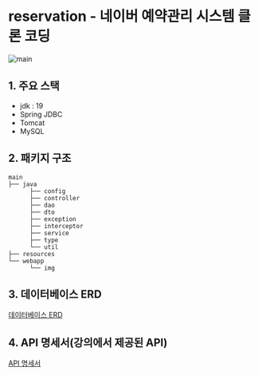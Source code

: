 # reservation - 네이버 예약관리 시스템 클론 코딩

![main](https://user-images.githubusercontent.com/59640360/230757019-7cd0bef8-aa15-4722-87a9-620eb11053b5.jpg)

## 1. 주요 스택
- jdk : 19
- Spring JDBC
- Tomcat
- MySQL


## 2. 패키지 구조

    main
    ├── java
          ├── config
          ├── controller
          ├── dao
          ├── dto
          ├── exception
          ├── interceptor
          ├── service
          ├── type
          └── util
    ├── resources
    └── webapp
          └── img
          

## 3. 데이터베이스 ERD

[데이터베이스 ERD](https://github.com/misim3/reservation/wiki/%EB%8D%B0%EC%9D%B4%ED%84%B0%EB%B2%A0%EC%9D%B4%EC%8A%A4-ERD)


## 4. API 명세서(강의에서 제공된 API)

[API 명세서](http://49.236.147.192:9090/swagger-ui.html)
